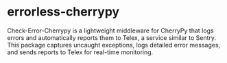 # errorless-cherrypy
Check-Error-Cherrypy is a lightweight middleware for CherryPy that logs errors and automatically reports them to Telex, a service similar to Sentry. This package captures uncaught exceptions, logs detailed error messages, and sends reports to Telex for real-time monitoring.
